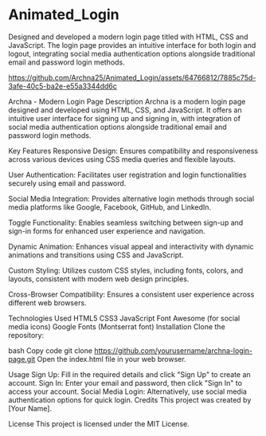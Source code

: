 # Animated_Login
Designed and developed a modern login page titled with HTML, CSS and JavaScript. The login page provides an intuitive interface for both login and logout, integrating social media authentication options alongside traditional email and password login methods.



https://github.com/Archna25/Animated_Login/assets/64766812/7885c75d-3afe-40c5-ba2e-e55a3344dd6c

Archna - Modern Login Page
Description
Archna is a modern login page designed and developed using HTML, CSS, and JavaScript. It offers an intuitive user interface for signing up and signing in, with integration of social media authentication options alongside traditional email and password login methods.

Key Features
Responsive Design: Ensures compatibility and responsiveness across various devices using CSS media queries and flexible layouts.

User Authentication: Facilitates user registration and login functionalities securely using email and password.

Social Media Integration: Provides alternative login methods through social media platforms like Google, Facebook, GitHub, and LinkedIn.

Toggle Functionality: Enables seamless switching between sign-up and sign-in forms for enhanced user experience and navigation.

Dynamic Animation: Enhances visual appeal and interactivity with dynamic animations and transitions using CSS and JavaScript.

Custom Styling: Utilizes custom CSS styles, including fonts, colors, and layouts, consistent with modern web design principles.

Cross-Browser Compatibility: Ensures a consistent user experience across different web browsers.

Technologies Used
HTML5
CSS3
JavaScript
Font Awesome (for social media icons)
Google Fonts (Montserrat font)
Installation
Clone the repository:

bash
Copy code
git clone https://github.com/yourusername/archna-login-page.git
Open the index.html file in your web browser.

Usage
Sign Up: Fill in the required details and click "Sign Up" to create an account.
Sign In: Enter your email and password, then click "Sign In" to access your account.
Social Media Login: Alternatively, use social media authentication options for quick login.
Credits
This project was created by [Your Name].

License
This project is licensed under the MIT License.
